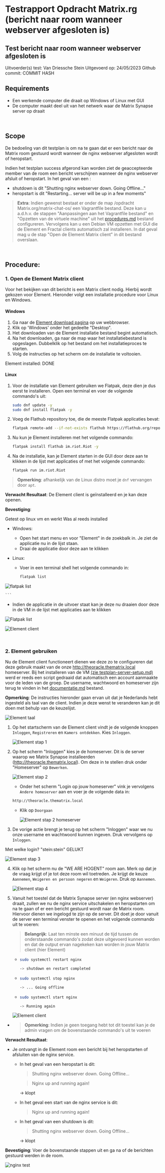 # Testrapport Opdracht Matrix.rg (bericht naar room wanneer webserver afgesloten is)

## Test bericht naar room wanneer webserver afgesloten is

Uitvoerder(s) test: Van Driessche Stein
Uitgevoerd op: 24/05/2023
Github commit: COMMIT HASH

## Requirements

- Een werkende computer die draait op Windows of Linux met GUI
- De computer maakt deel uit van het netwerk waar de Matrix Synapse server op draait

&nbsp;

## Scope

De bedoeling van dit testplan is om na te gaan dat er een bericht naar de Matrix room gestuurd wordt wanneer de nginx webserver afgesloten wordt of heropstart.

Indien het testplan success afgerond kan worden ziet de geaccepteerde member van de room een bericht verschijnen wanneer de nginx webserver afsluit of heropstart. In het geval van een :

- shutdown is dit "Shutting nginx webserver down. Going Offline..."
- heropstart is dit "Restarting... server will be up in a few moments"

> **Extra**: Indien gewenst bestaat er onder de map /opdracht Matrix.org/matrix-chat-os/ een Vagrantfile bestand. Deze kan u a.d.h.v. de stappen "Aanpassingen aan het Vagrantfile bestand" en "Opzetten van de virtuele machine" uit het [procedures.md](procedures.md) bestand configureren. Vervolgens kan u een Debian VM opzetten met GUI die de Element en Fractal clients automatisch zal installeren. In dat geval mag u de stap "Open de Element Matrix client" in dit bestand overslaan.

&nbsp;

## Procedure:

### 1. Open de Element Matrix client

Voor het bekijken van dit bericht is een Matrix client nodig. Hierbij wordt gekozen voor Element. Hieronder volgt een installatie procedure voor Linux en Windows.

#### Windows

1. Ga naar de [Element download pagina](https://element.io/download) op uw webbrowser.
2. Klik op 'Windows' onder het gedeelte "Desktop".
3. Het downloaden van de Element installatie bestand begint automatisch.
4. Na het downloaden, ga naar de map waar het installatiebestand is opgeslagen. Dubbelklik op het bestand om het installatieproces te starten.
5. Volg de instructies op het scherm om de installatie te voltooien.

Element installed: DONE

#### Linux

1. Voor de installatie van Element gebruiken we Flatpak, deze dien je dus eerst te installeren. Open een terminal en voer de volgende commando's uit:
   ```bash
   sudo dnf update -y
   sudo dnf install flatpak -y
   ```
2. Voeg de Flathub repository toe, die de meeste Flatpak applicaties bevat:
   ```bash
   flatpak remote-add --if-not-exists flathub https://flathub.org/repo/flathub.flatpakrepo
   ```
3. Nu kun je Element installeren met het volgende commando:
   ```bash
   flatpak install flathub im.riot.Riot -y
   ```
4. Na de installatie, kan je Element starten in de GUI door deze aan te klikken in de lijst met applicaties of met het volgende commando:

   ```bash
   flatpak run im.riot.Riot
   ```

> **Opmerking**: afhankelijk van de Linux distro moet je `dnf` vervangen door `apt`.

**Verwacht Resultaat**: De Element client is geïnstalleerd en je kan deze openen.

**Bevestiging**:

Getest op linux vm en werkt
Was al reeds installed

- Windows:
  - Open het start menu en voor "Element" in de zoekbalk in. Je ziet de applicatie nu in de lijst staan.
  - Draai de applicatie door deze aan te klikken
- Linux:

  - Voer in een terminal shell het volgende commando in:
    ```bash
    flatpak list
    ```

![flatpak list](/opdracht%20Matrix.org/imgs/flatpaklist.PNG)

    ```

- Indien de applicatie in de uitvoer staat kan je deze nu draaien door deze in de VM in de lijst met applicaties aan te klikken

![Flatpak list](/opdracht%20Matrix.org/imgs/flatpak-list-riot.png)

![Element client](/opdracht%20Matrix.org/imgs/element-client.png)

&nbsp;

### 2. Element gebruiken

Nu de Element client functioneert dienen we deze zo te configureren dat deze gebruik maakt van de onze http://theoracle.thematrix.local homeserver. Bij het installeren van de VM [(zie testplan-server-setup.md)](testplan-server-setup.md) werd er reeds een script gedraaid dat automatisch een account aanmaakte voor de leden van de groep. De username, wachtwoord en homeserver zijn terug te vinden in het [documentatie.md](documentatie.md) bestand.

**Opmerking**: De instructies hieronder gaan ervan uit dat je Nederlands hebt ingesteld als taal van de client. Indien je deze wenst te veranderen kan je dit doen met behulp van de keuzelijst.

![Element taal](/opdracht%20Matrix.org/imgs/element-taal.png)

1. Op het startscherm van de Element client vindt je de volgende knoppen `Inloggen`, `Registreren` en `Kamers ontdekken`. Kies `Inloggen`.

   ![Element stap 1](/opdracht%20Matrix.org/imgs/element-stap-1.png)

2. Op het scherm "Inloggen" kies je de homeserver. Dit is de server waarop we Matrix Synapse installeerden (http://theoracle.thematrix.local). Om deze in te stellen druk onder "Homeserver" op `Bewerken`.

   ![Element stap 2](/opdracht%20Matrix.org/imgs/element-stap-2.png)

   - Onder het scherm "Login op jouw homeserver" vink je vervolgens `Andere homeserver` aan en voer je de volgende data in:

   ```bash
   http://theoracle.thematrix.local
   ```

   - Klik op `Doorgaan`

     ![Element stap 2 homeserver](/opdracht%20Matrix.org/imgs/element-stap-2-homeserver.png)

3. De vorige actie brengt je terug op het scherm "Inloggen" waar we nu onze username en wachtwoord kunnen ingeven. Druk vervolgens op `Inloggen`.

Met welke login?
"stein:stein"
GELUKT

![Element stap 3](/opdracht%20Matrix.org/imgs/element-stap-3.png)

4. Klik op het scherm nu de "WE ARE HOGENT" room aan. Merk op dat je de vraag krijgt of je tot deze room wil toetreden. Je krijgt de keuze `Aannemen`, `Weigeren en persoon negeren` en `Weigeren`. Druk op `Aannemen`.

   ![Element stap 4](/opdracht%20Matrix.org/imgs/element-stap-4.png)

5. Vanuit het toestel dat de Matrix Synapse server (en nginx webserver) draait, zullen we nu de nginx service uitschakelen en heropstarten om na te gaan of er een bericht gestuurd wordt naar de Matrix room. Hiervoor dienen we ingelogd te zijn op de server. Dit doet je door vanuit de server een terminal venster te openen en het volgende commando uit te voeren:

   > **Belangrijk**: Laat ten minste een minuut de tijd tussen de onderstaande commando's zodat deze uitgevoerd kunnen worden en dat de output ervan nagekeken kan worden in jouw Matrix client (hier Element)

   - ```bash
     sudo systemctl restart nginx

     -> shutdown en restart completed

     ```

   - ```bash
     sudo systemctl stop nginx

     -> ... Going offline

     ```

   - ```bash
     sudo systemctl start nginx

     -> Running again
     ```

   ![Element client](/opdracht%20Matrix.org/imgs/element-stap-5-start.png)

- > **Opmerking**: Indien je geen toegang hebt tot dit toestel kan je de admin vragen om de bovenstaande commando's uit te voeren

**Verwacht Resultaat**:

- Je ontvangt in de Element room een bericht bij het heropstarten of afsluiten van de nginx service.

  - In het geval van een heropstart is dit:

    > Shutting nginx webserver down. Going Offline...

    > Nginx up and running again!

    -> klopt

  - In het geval een start van de nginx service is dit:

    > Nginx up and running again!

  - In het geval van een shutdown is dit:

    > Shutting nginx webserver down. Going Offline...

    -> klopt

**Bevestiging**: Voer de bovenstaande stappen uit en ga na of de berichten gestuurd werden in de room.

![nginx test](/opdracht%20Matrix.org/imgs/nginxtest.PNG)
